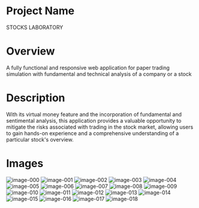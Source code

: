# Project Name
STOCKS LABORATORY

# Overview
A fully functional and responsive web application for paper trading simulation with fundamental and technical analysis of a company or a stock

# Description
With its virtual money feature and the incorporation of fundamental and sentimental analysis, this application provides a valuable opportunity to mitigate the risks associated with trading in the stock market, allowing users to gain hands-on experience and a comprehensive understanding of a particular stock's overview.

# Images
![image-000](https://github.com/Mak-3/Stocks-Laboratory/assets/75625675/2f5effe5-38ea-4276-8c93-4100e2de5245)
![image-001](https://github.com/Mak-3/Stocks-Laboratory/assets/75625675/ebb48f41-eec7-4c3c-95fa-45bb669e90d0)
![image-002](https://github.com/Mak-3/Stocks-Laboratory/assets/75625675/63d8ff9f-97ef-4396-83e1-e2cca64f4d0b)
![image-003](https://github.com/Mak-3/Stocks-Laboratory/assets/75625675/e4063b2e-05df-4214-ad42-3ce6db3367e8)
![image-004](https://github.com/Mak-3/Stocks-Laboratory/assets/75625675/e5cb80e8-c645-4386-a321-d08be506a5f0)
![image-005](https://github.com/Mak-3/Stocks-Laboratory/assets/75625675/144292d5-694c-4386-8788-e1383883909b)
![image-006](https://github.com/Mak-3/Stocks-Laboratory/assets/75625675/d82dc80b-c82b-4628-9b22-9fd0e1b9e0a1)
![image-007](https://github.com/Mak-3/Stocks-Laboratory/assets/75625675/cfc24705-26fd-47cf-86f5-6df22aad966c)
![image-008](https://github.com/Mak-3/Stocks-Laboratory/assets/75625675/73c79f53-6c33-4521-a682-6a4eafcfee5e)
![image-009](https://github.com/Mak-3/Stocks-Laboratory/assets/75625675/6cea24e7-ee68-48de-93a1-e58d6a6c3fd6)
![image-010](https://github.com/Mak-3/Stocks-Laboratory/assets/75625675/6cc3e9da-cc6c-481d-984c-f0222096a936)
![image-011](https://github.com/Mak-3/Stocks-Laboratory/assets/75625675/fa13b8cf-52b1-4086-adbb-938bb91e87a6)
![image-012](https://github.com/Mak-3/Stocks-Laboratory/assets/75625675/ab0914a9-11dd-4e66-8e74-756233c18af4)
![image-013](https://github.com/Mak-3/Stocks-Laboratory/assets/75625675/8a726711-8834-4de4-bc34-b24700663927)
![image-014](https://github.com/Mak-3/Stocks-Laboratory/assets/75625675/5cb14d15-667d-4964-ae58-f13713d95569)
![image-015](https://github.com/Mak-3/Stocks-Laboratory/assets/75625675/109c985c-8235-4660-8635-4708622d83a0)
![image-016](https://github.com/Mak-3/Stocks-Laboratory/assets/75625675/66ab7d71-e828-4607-a7d9-37d09bbadd23)
![image-017](https://github.com/Mak-3/Stocks-Laboratory/assets/75625675/946c5a4d-938e-4936-9a7c-11739de888a0)
![image-018](https://github.com/Mak-3/Stocks-Laboratory/assets/75625675/be609196-c061-4868-9bd4-30b2a4e6968c)
